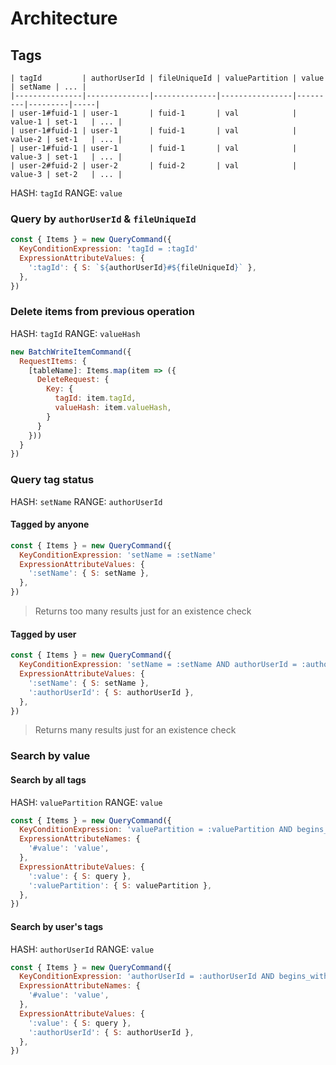# Architecture

## Tags

```
| tagId         | authorUserId | fileUniqueId | valuePartition | value   | setName | ... |
|---------------|--------------|--------------|----------------|---------|---------|-----|
| user-1#fuid-1 | user-1       | fuid-1       | val            | value-1 | set-1   | ... |
| user-1#fuid-1 | user-1       | fuid-1       | val            | value-2 | set-1   | ... |
| user-1#fuid-1 | user-1       | fuid-1       | val            | value-3 | set-1   | ... |
| user-2#fuid-2 | user-2       | fuid-2       | val            | value-3 | set-2   | ... |
```

HASH: `tagId`
RANGE: `value`

### Query by `authorUserId` & `fileUniqueId`

```js
const { Items } = new QueryCommand({
  KeyConditionExpression: 'tagId = :tagId'
  ExpressionAttributeValues: {
    ':tagId': { S: `${authorUserId}#${fileUniqueId}` },
  },
})
```

### Delete items from previous operation

HASH: `tagId`
RANGE: `valueHash`

```js
new BatchWriteItemCommand({
  RequestItems: {
    [tableName]: Items.map(item => ({
      DeleteRequest: {
        Key: {
          tagId: item.tagId,
          valueHash: item.valueHash,
        }
      }
    }))
  }
})
```

### Query tag status

HASH: `setName`
RANGE: `authorUserId`

#### Tagged by anyone
```js
const { Items } = new QueryCommand({
  KeyConditionExpression: 'setName = :setName'
  ExpressionAttributeValues: {
    ':setName': { S: setName },
  },
})
```

> Returns too many results just for an existence check

#### Tagged by user
```js
const { Items } = new QueryCommand({
  KeyConditionExpression: 'setName = :setName AND authorUserId = :authorUserId'
  ExpressionAttributeValues: {
    ':setName': { S: setName },
    ':authorUserId': { S: authorUserId },
  },
})
```

> Returns many results just for an existence check

### Search by value

#### Search by all tags

HASH: `valuePartition`
RANGE: `value`

```js
const { Items } = new QueryCommand({
  KeyConditionExpression: 'valuePartition = :valuePartition AND begins_with(#value, :value)'
  ExpressionAttributeNames: {
    '#value': 'value',
  },
  ExpressionAttributeValues: {
    ':value': { S: query },
    ':valuePartition': { S: valuePartition },
  },
})
```

#### Search by user's tags

HASH: `authorUserId`
RANGE: `value`

```js
const { Items } = new QueryCommand({
  KeyConditionExpression: 'authorUserId = :authorUserId AND begins_with(#value, :value)'
  ExpressionAttributeNames: {
    '#value': 'value',
  },
  ExpressionAttributeValues: {
    ':value': { S: query },
    ':authorUserId': { S: authorUserId },
  },
})
```
